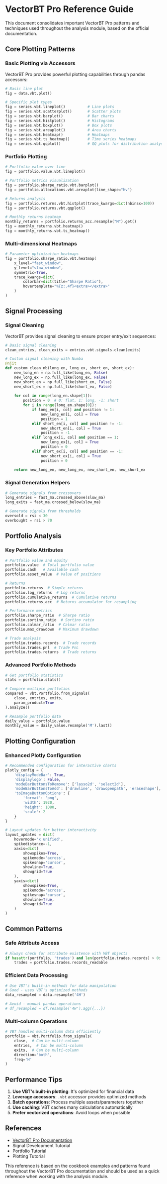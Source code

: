 # VectorBT Pro Reference Guide

This document consolidates important VectorBT Pro patterns and techniques used throughout the analysis module, based on the official documentation.

## Core Plotting Patterns

### Basic Plotting via Accessors
VectorBT Pro provides powerful plotting capabilities through pandas accessors:

```python
# Basic line plot
fig = data.vbt.plot()

# Specific plot types
fig = series.vbt.lineplot()          # Line plots
fig = series.vbt.scatterplot()       # Scatter plots
fig = series.vbt.barplot()           # Bar charts
fig = series.vbt.histplot()          # Histograms
fig = series.vbt.boxplot()           # Box plots
fig = series.vbt.areaplot()          # Area charts
fig = series.vbt.heatmap()           # Heatmaps
fig = series.vbt.ts_heatmap()        # Time series heatmaps
fig = series.vbt.qqplot()            # QQ plots for distribution analysis
```

### Portfolio Plotting
```python
# Portfolio value over time
fig = portfolio.value.vbt.lineplot()

# Portfolio metrics visualization
fig = portfolio.sharpe_ratio.vbt.barplot()
fig = portfolio.allocations.vbt.areaplot(line_shape="hv")

# Returns analysis
fig = portfolio.returns.vbt.histplot(trace_kwargs=dict(nbinsx=100))
fig = portfolio.returns.vbt.qqplot()

# Monthly returns heatmap
monthly_returns = portfolio.returns_acc.resample("M").get()
fig = monthly_returns.vbt.heatmap()
fig = monthly_returns.vbt.ts_heatmap()
```

### Multi-dimensional Heatmaps
```python
# Parameter optimization heatmaps
fig = portfolio.sharpe_ratio.vbt.heatmap(
    x_level="fast_window",
    y_level="slow_window",
    symmetric=True,
    trace_kwargs=dict(
        colorbar=dict(title="Sharpe Ratio"),
        hovertemplate="%{z:.4f}<extra></extra>"
    )
)
```

## Signal Processing

### Signal Cleaning
VectorBT provides signal cleaning to ensure proper entry/exit sequences:

```python
# Basic signal cleaning
clean_entries, clean_exits = entries.vbt.signals.clean(exits)

# Custom signal cleaning with Numba
@njit
def custom_clean_nb(long_en, long_ex, short_en, short_ex):
    new_long_en = np.full_like(long_en, False)
    new_long_ex = np.full_like(long_ex, False)
    new_short_en = np.full_like(short_en, False)
    new_short_ex = np.full_like(short_ex, False)
    
    for col in range(long_en.shape[1]):
        position = 0  # 0: flat, 1: long, -1: short
        for i in range(long_en.shape[0]):
            if long_en[i, col] and position != 1:
                new_long_en[i, col] = True
                position = 1
            elif short_en[i, col] and position != -1:
                new_short_en[i, col] = True
                position = -1
            elif long_ex[i, col] and position == 1:
                new_long_ex[i, col] = True
                position = 0
            elif short_ex[i, col] and position == -1:
                new_short_ex[i, col] = True
                position = 0
                
    return new_long_en, new_long_ex, new_short_en, new_short_ex
```

### Signal Generation Helpers
```python
# Generate signals from crossovers
long_entries = fast_ma.crossed_above(slow_ma)
long_exits = fast_ma.crossed_below(slow_ma)

# Generate signals from thresholds
oversold = rsi < 30
overbought = rsi > 70
```

## Portfolio Analysis

### Key Portfolio Attributes
```python
# Portfolio value and equity
portfolio.value  # Total portfolio value
portfolio.cash   # Available cash
portfolio.asset_value  # Value of positions

# Returns
portfolio.returns  # Simple returns
portfolio.log_returns  # Log returns
portfolio.cumulative_returns  # Cumulative returns
portfolio.returns_acc  # Returns accumulator for resampling

# Performance metrics
portfolio.sharpe_ratio  # Sharpe ratio
portfolio.sortino_ratio  # Sortino ratio
portfolio.calmar_ratio  # Calmar ratio
portfolio.max_drawdown  # Maximum drawdown

# Trade analysis
portfolio.trades.records  # Trade records
portfolio.trades.pnl  # Trade PnL
portfolio.trades.returns  # Trade returns
```

### Advanced Portfolio Methods
```python
# Get portfolio statistics
stats = portfolio.stats()

# Compare multiple portfolios
compared = vbt.Portfolio.from_signals(
    close, entries, exits, 
    param_product=True
).analyze()

# Resample portfolio data
daily_value = portfolio.value
monthly_value = daily_value.resample('M').last()
```

## Plotting Configuration

### Enhanced Plotly Configuration
```python
# Recommended configuration for interactive charts
plotly_config = {
    'displayModeBar': True,
    'displaylogo': False,
    'modeBarButtonsToRemove': ['lasso2d', 'select2d'],
    'modeBarButtonsToAdd': ['drawline', 'drawopenpath', 'eraseshape'],
    'toImageButtonOptions': {
        'format': 'png',
        'width': 1920,
        'height': 1080,
        'scale': 2
    }
}

# Layout updates for better interactivity
layout_updates = dict(
    hovermode='x unified',
    spikedistance=-1,
    xaxis=dict(
        showspikes=True,
        spikemode='across',
        spikesnap='cursor',
        showline=True,
        showgrid=True
    ),
    yaxis=dict(
        showspikes=True,
        spikemode='across',
        spikesnap='cursor',
        showline=True,
        showgrid=True
    )
)
```

## Common Patterns

### Safe Attribute Access
```python
# Always check for attribute existence with VBT objects
if hasattr(portfolio, 'trades') and len(portfolio.trades.records) > 0:
    trades = portfolio.trades.records_readable
```

### Efficient Data Processing
```python
# Use VBT's built-in methods for data manipulation
# Good - uses VBT's optimized methods
data_resampled = data.resample('4H')

# Avoid - manual pandas operations
# df_resampled = df.resample('4H').agg({...})
```

### Multi-column Operations
```python
# VBT handles multi-column data efficiently
portfolio = vbt.Portfolio.from_signals(
    close,  # Can be multi-column
    entries,  # Can be multi-column
    exits,  # Can be multi-column
    direction='both',
    freq='H'
)
```

## Performance Tips

1. **Use VBT's built-in plotting**: It's optimized for financial data
2. **Leverage accessors**: `.vbt` accessor provides optimized methods
3. **Batch operations**: Process multiple assets/parameters together
4. **Use caching**: VBT caches many calculations automatically
5. **Prefer vectorized operations**: Avoid loops when possible

## References

- [VectorBT Pro Documentation](https://vectorbt.pro/docs/)
- Signal Development Tutorial
- Portfolio Tutorial
- Plotting Tutorial

This reference is based on the cookbook examples and patterns found throughout the VectorBT Pro documentation and should be used as a quick reference when working with the analysis module.
